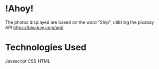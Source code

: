 # !Ahoy!

The photos displayed are based on the word "Ship", utilizing the pixabay API https://pixabay.com/api/.

# Technologies Used

Javascript
CSS
HTML
